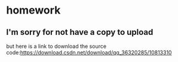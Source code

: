 # homework
## I'm sorry for not have a copy to upload
 but here is a link to download the source code:https://download.csdn.net/download/qq_36320285/10813310
